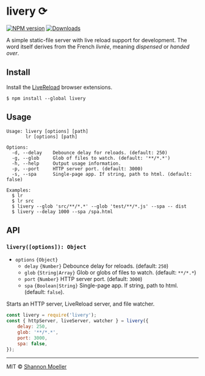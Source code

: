 # livery ⟳

[![NPM version][npm-img]][npm-url] [![Downloads][downloads-img]][npm-url]

A simple static-file server with live reload support for development. The word itself derives from the French _livrée_, meaning _dispensed_ or _handed over_.

## Install

Install the [LiveReload](http://livereload.com/extensions/) browser extensions.

```command
$ npm install --global livery
```

## Usage

```man
Usage: livery [options] [path]
       lr [options] [path]

Options:
  -d, --delay    Debounce delay for reloads. (default: 250)
  -g, --glob     Glob of files to watch. (default: '**/*.*')
  -h, --help     Output usage information.
  -p, --port     HTTP server port. (default: 3000)
  -s, --spa      Single-page app. If string, path to html. (default: false)

Examples:
  $ lr
  $ lr src
  $ livery --glob 'src/**/*.*' --glob 'test/**/*.js' --spa -- dist
  $ livery --delay 1000 --spa /spa.html
```

## API

### `livery([options]): Object`

- `options` `{Object}`
  - `delay` `{Number}` Debounce delay for reloads. (default: `250`)
  - `glob` `{String|Array}` Glob or globs of files to watch. (default: `**/*.*`)
  - `port` `{Number}` HTTP server port. (default: `3000`)
  - `spa` `{Boolean|String}` Single-page app. If string, path to html. (default: `false`).

Starts an HTTP server, LiveReload server, and file watcher.

```js
const livery = require('livery');
const { httpServer, liveServer, watcher } = livery({
    delay: 250,
    glob: '**/*.*',
    port: 3000,
    spa: false,
});
```

----

MIT © [Shannon Moeller](http://shannonmoeller.com)

[downloads-img]: http://img.shields.io/npm/dm/livery.svg?style=flat-square
[npm-img]:       http://img.shields.io/npm/v/livery.svg?style=flat-square
[npm-url]:       https://npmjs.org/package/livery
